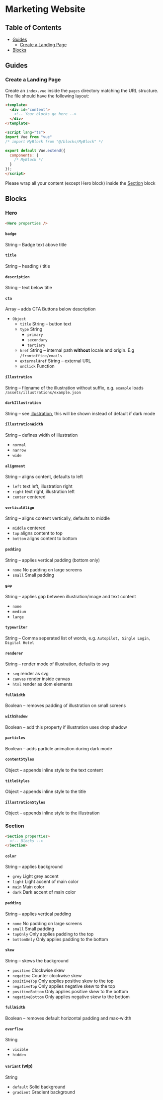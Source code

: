 # Marketing Website

## Table of Contents

- [Guides](#Guides)
  - [Create a Landing Page](#create-a-landing-page)
- [Blocks](#blocks)

## Guides

### Create a Landing Page

Create an `index.vue` inside the `pages` directory matching the URL structure. The file should have the following layout:

```html
<template>
  <div id="content">
    <!-- Your blocks go here -->
  </div>
</template>

<script lang="ts">
import Vue from "vue"
/* import MyBlock from "@/blocks/MyBlock" */

export default Vue.extend({
  components: {
    /* MyBlock */
  }
});
</script>
```

Please wrap all your content (except Hero block) inside the [Section](#section) block

## Blocks

### Hero

```html
<Hero properties />
```

#### `badge`
String – Badge text above title

#### `title`
String – heading / title

#### `description`
String – text below title

#### `cta`
Array – adds CTA Buttons below description
* `Object`
  * `title` String – button text
  * `type`
    String
    * `primary`
    * `secondary`
    * `tertiary`
  * `href` String – internal path **without** locale and origin. E.g `/frontoffice/emails`
  * `externalHref` String – external URL
  * `onClick` Function

#### `illustration`
String – filename of the illustration without suffix, e.g. `example` loads `/assets/illustrations/example.json`

#### `darkIllustration`
String – see [illustration](#illustration), this will be shown instead of default if dark mode

#### `illustrationWidth`
String – defines width of illustration
* `normal`
* `narrow`
* `wide`

#### `alignment`
String – aligns content, defaults to left
* `left` text left, illustration right
* `right` text right, illustration left
* `center` centered

#### `verticalAlign`
String – aligns content vertically, defaults to middle
* `middle` centered
* `top` aligns content to top
* `bottom` aligns content to bottom

#### `padding`
String – applies vertical padding (bottom only)
* `none` No padding on large screens
* `small` Small padding

#### `gap`
String – applies gap between illustration/image and text content
* `none`
* `medium`
* `large`

#### `typewriter`
String – Comma seperated list of words, e.g. `Autopilot, Single Login, Digital Hotel`

#### `renderer`
String – render mode of illustration, defaults to svg
* `svg` render as svg
* `canvas` render inside canvas
* `html` render as dom elements

#### `fullWidth`
Boolean – removes padding of illustration on small screens

#### `withShadow`
Boolean – add this property if illustration uses drop shadow

#### `particles`
Boolean – adds particle animation during dark mode

#### `contentStyles`
Object – appends inline style to the text content

#### `titleStyles`
Object – appends inline style to the title

#### `illustrationStyles`
Object – appends inline style to the illustration


### Section

```html
<Section properties>
  <!-- Blocks -->
</Section>
```

#### `color`
String – applies background
* `grey` Light grey accent
* `light` Light accent of main color
* `main` Main color
* `dark` Dark accent of main color

#### `padding`
String – applies vertical padding
* `none` No padding on large screens
* `small` Small padding
* `topOnly` Only applies padding to the top
* `bottomOnly` Only applies padding to the bottom

#### `skew`
String – skews the background
* `positive` Clockwise skew
* `negative` Counter clockwise skew
* `positiveTop` Only applies positive skew to the top
* `negativeTop` Only applies negative skew to the top
* `positiveBottom` Only applies positive skew to the bottom
* `negativeBottom` Only applies negative skew to the bottom

#### `fullWidth`
Boolean – removes default horizontal padding and max-width

#### `overflow`
String
* `visible`
* `hidden`

#### `variant` (wip)
String
* `default` Solid background
* `gradient` Gradient background